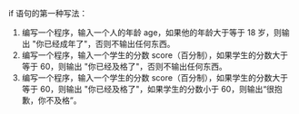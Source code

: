 <font>if 语句的第一种写法：</font>

1. 编写一个程序，输入一个人的年龄 age，如果他的年龄大于等于 18 岁，则输出 "你已经成年了"，否则不输出任何东西。
2. 编写一个程序，输入一个学生的分数 score（百分制），如果学生的分数大于等于 60，则输出 "你已经及格了"，否则不输出任何东西。
3. 编写一个程序，输入一个学生的分数 score（百分制），如果学生的分数大于等于 60，则输出 "你已经及格了"，如果学生的分数小于 60，则输出“很抱歉，你不及格”。